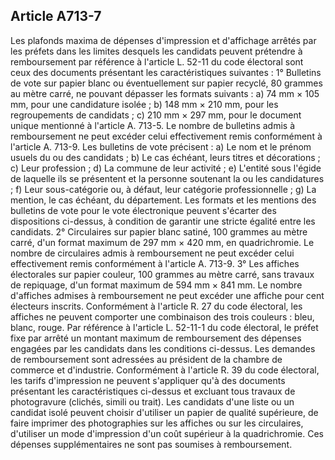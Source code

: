 Article A713-7
----
Les plafonds maxima de dépenses d'impression et d'affichage arrêtés par les
préfets dans les limites desquels les candidats peuvent prétendre à
remboursement par référence à l'article L. 52-11 du code électoral sont ceux des
documents présentant les caractéristiques suivantes : 1° Bulletins de vote sur
papier blanc ou éventuellement sur papier recyclé, 80 grammes au mètre carré, ne
pouvant dépasser les formats suivants : a) 74 mm × 105 mm, pour une candidature
isolée ; b) 148 mm × 210 mm, pour les regroupements de candidats ; c) 210 mm ×
297 mm, pour le document unique mentionné à l'article A. 713-5. Le nombre de
bulletins admis à remboursement ne peut excéder celui effectivement remis
conformément à l'article A. 713-9. Les bulletins de vote précisent : a) Le nom
et le prénom usuels du ou des candidats ; b) Le cas échéant, leurs titres et
décorations ; c) Leur profession ; d) La commune de leur activité ; e) L'entité
sous l'égide de laquelle ils se présentent et la personne soutenant la ou les
candidatures ; f) Leur sous-catégorie ou, à défaut, leur catégorie
professionnelle ; g) La mention, le cas échéant, du département. Les formats et
les mentions des bulletins de vote pour le vote électronique peuvent s'écarter
des dispositions ci-dessus, à condition de garantir une stricte égalité entre
les candidats. 2° Circulaires sur papier blanc satiné, 100 grammes au mètre
carré, d'un format maximum de 297 mm × 420 mm, en quadrichromie. Le nombre de
circulaires admis à remboursement ne peut excéder celui effectivement remis
conformément à l'article A. 713-9. 3° Les affiches électorales sur papier
couleur, 100 grammes au mètre carré, sans travaux de repiquage, d'un format
maximum de 594 mm × 841 mm. Le nombre d'affiches admises à remboursement ne peut
excéder une affiche pour cent électeurs inscrits. Conformément à l'article R. 27
du code électoral, les affiches ne peuvent comporter une combinaison des trois
couleurs : bleu, blanc, rouge. Par référence à l'article L. 52-11-1 du code
électoral, le préfet fixe par arrêté un montant maximum de remboursement des
dépenses engagées par les candidats dans les conditions ci-dessus. Les demandes
de remboursement sont adressées au président de la chambre de commerce et
d'industrie. Conformément à l'article R. 39 du code électoral, les tarifs
d'impression ne peuvent s'appliquer qu'à des documents présentant les
caractéristiques ci-dessus et excluant tous travaux de photogravure (clichés,
simili ou trait). Les candidats d'une liste ou un candidat isolé peuvent choisir
d'utiliser un papier de qualité supérieure, de faire imprimer des photographies
sur les affiches ou sur les circulaires, d'utiliser un mode d'impression d'un
coût supérieur à la quadrichromie. Ces dépenses supplémentaires ne sont pas
soumises à remboursement.
